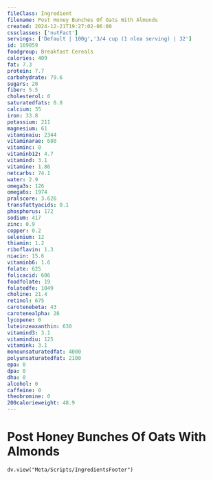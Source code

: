 ```yaml
---
fileClass: Ingredient
filename: Post Honey Bunches Of Oats With Almonds
created: 2024-12-21T19:27:02-06:00
cssclasses: ['nutFact']
servings: ['Default | 100g','3/4 cup (1 nlea serving) | 32']
id: 169859
foodgroup: Breakfast Cereals
calories: 409
fat: 7.3
protein: 7.7
carbohydrate: 79.6
sugars: 20
fiber: 5.5
cholesterol: 0
saturatedfats: 0.8
calcium: 35
iron: 33.8
potassium: 211
magnesium: 61
vitaminaiu: 2344
vitaminarae: 680
vitaminc: 0
vitaminb12: 4.7
vitamind: 3.1
vitamine: 1.86
netcarbs: 74.1
water: 2.9
omega3s: 126
omega6s: 1974
pralscore: 3.626
transfattyacids: 0.1
phosphorus: 172
sodium: 417
zinc: 0.9
copper: 0.2
selenium: 12
thiamin: 1.2
riboflavin: 1.3
niacin: 15.6
vitaminb6: 1.6
folate: 625
folicacid: 606
foodfolate: 19
folatedfe: 1049
choline: 21.4
retinol: 675
carotenebeta: 43
carotenealpha: 28
lycopene: 0
luteinzeaxanthin: 630
vitamind3: 3.1
vitamindiu: 125
vitamink: 3.1
monounsaturatedfat: 4000
polyunsaturatedfat: 2100
epa: 0
dpa: 0
dha: 0
alcohol: 0
caffeine: 0
theobromine: 0
200calorieweight: 48.9
---
```


# Post Honey Bunches Of Oats With Almonds

```dataviewjs
dv.view("Meta/Scripts/IngredientsFooter")
```